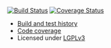 
[![Build Status](https://travis-ci.org/rbast/pfunit-demo.svg?branch=master)](https://travis-ci.org/rbast/pfunit-demo/builds) [![Coverage Status](https://coveralls.io/repos/rbast/pfunit-demo/badge.png?branch=master)](https://coveralls.io/r/rbast/pfunit-demo?branch=master)

- [Build and test history](https://travis-ci.org/rbast/pfunit-demo/builds)
- [Code coverage](https://coveralls.io/r/rbast/pfunit-demo)
- Licensed under [LGPLv3](../master/LICENSE)
